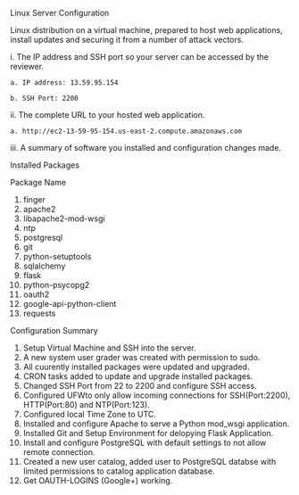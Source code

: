 Linux Server Configuration

Linux distribution on a virtual machine, prepared to host web applications, install updates and securing it from a number of attack vectors.

i. The IP address and SSH port so your server can be accessed by the reviewer.
	
	a. IP address: 13.59.95.154

	b. SSH Port: 2200

ii. The complete URL to your hosted web application.
	
	a. http://ec2-13-59-95-154.us-east-2.compute.amazonaws.com

iii. A summary of software you installed and configuration changes made.

Installed Packages

Package Name	
1. finger
2. apache2
3. libapache2-mod-wsgi
4. ntp
5. postgresql
6. git
7. python-setuptools
8. sqlalchemy
9. flask
10. python-psycopg2
11. oauth2
12. google-api-python-client
13. requests

Configuration Summary

1. Setup Virtual Machine and SSH into the server.
2. A new system user grader was created with permission to sudo.
3. All cuurently installed packages were updated and upgraded.
4. CRON tasks added to update and upgrade installed packages.
5. Changed SSH Port from 22 to 2200 and configure SSH access.
6. Configured UFWto only allow incoming connections for SSH(Port:2200), HTTP(Port:80) and NTP(Port:123).
7. Configured local Time Zone to UTC.
8. Installed and configure Apache to serve a Python mod_wsgi application.
9. Installed Git and Setup Environment for delopying Flask Application.
10. Install and configure PostgreSQL with default settings to not allow remote connection.
11. Created a new user catalog, added user to PostgreSQL databse with limited permissions to catalog application database.
12. Get OAUTH-LOGINS (Google+) working.
